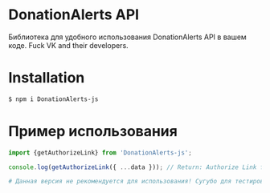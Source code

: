 # DonationAlerts API
Библиотека для удобного использования DonationAlerts API в вашем коде. Fuck VK and their developers.

# Installation
```bash
$ npm i DonationAlerts-js
```

# Пример использования

```js
import {getAuthorizeLink} from 'DonationAlerts-js';

console.log(getAuthorizeLink({ ...data })); // Return: Authorize Link for your application
```

```py
# Данная версия не рекомендуется для использования! Сугубо для тестирования нового функционала.
```